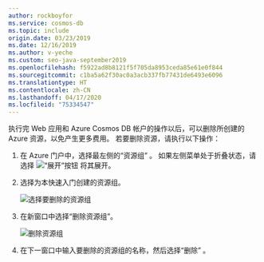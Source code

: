 ```yaml
---
author: rockboyfor
ms.service: cosmos-db
ms.topic: include
origin.date: 03/23/2019
ms.date: 12/16/2019
ms.author: v-yeche
ms.custom: seo-java-september2019
ms.openlocfilehash: f5922ad8b8121f5f705da8953ceda85e61e0f844
ms.sourcegitcommit: c1ba5a62f30ac0a3acb337fb77431de6493e6096
ms.translationtype: HT
ms.contentlocale: zh-CN
ms.lasthandoff: 04/17/2020
ms.locfileid: "75334547"
---
```

执行完 Web 应用和 Azure Cosmos DB 帐户的操作以后，可以删除所创建的 Azure 资源，以免产生更多费用。 若要删除资源，请执行以下操作：

1. 在 Azure 门户中，选择最左侧的“资源组”  。 如果左侧菜单处于折叠状态，请选择 ![“展开”按钮](./media/cosmos-db-delete-resource-group/expand.png) 将其展开。

2. 选择为本快速入门创建的资源组。  

    ![选择要删除的资源组](./media/cosmos-db-delete-resource-group/delete-resources-select.png)

2. 在新窗口中选择“删除资源组”。 

    ![删除资源组](./media/cosmos-db-delete-resource-group/delete-resources.png)   

3. 在下一窗口中输入要删除的资源组的名称，然后选择“删除”  。

<!-- Update_Description: update meta properties, wording update, update link -->